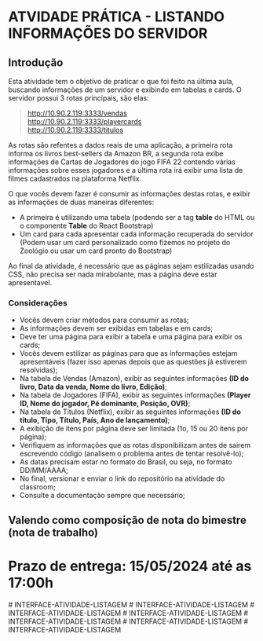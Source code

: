 # ATVIDADE PRÁTICA - LISTANDO INFORMAÇÕES DO SERVIDOR

## Introdução
Esta atividade tem o objetivo de praticar o que foi feito na última aula, buscando informações de um servidor e exibindo em tabelas e cards.
O servidor possui 3 rotas principais, são elas:
> http://10.90.2.119:3333/vendas <br>
> http://10.90.2.119:3333/playercards <br>
> http://10.90.2.119:3333/titulos <br>

As rotas são refentes a dados reais de uma aplicação, a primeira rota informa os livros best-sellers da Amazon BR, a segunda rota exibe informações de Cartas de Jogadores do jogo FIFA 22 contendo várias informações sobre esses jogadores e a última rota irá exibir uma lista de filmes cadastrados na plataforma Netflix.

O que vocês devem fazer é consumir as informações destas rotas, e exibir as informações de duas maneiras diferentes:
- A primeira é utilizando uma tabela (podendo ser a tag **table** do HTML ou o componente **Table** do React Bootstrap)
- Um card para cada apresentar cada informação recuperada do servidor (Podem usar um card personalizado como fizemos no projeto do Zoológio ou usar um card pronto do Bootstrap)

Ao final da atividade, é necessário que as páginas sejam estilizadas usando CSS, não precisa ser nada mirabolante, mas a página deve estar apresentavel.

### Considerações
- Vocês devem criar métodos para consumir as rotas;<br>
- As informações devem ser exibidas em tabelas e em cards;<br>
- Deve ter uma página para exibir a tabela e uma página para exibir os cards;<br>
- Vocês devem estilizar as páginas para que as informações estejam apresentáveis (fazer isso apenas depois que as questões já estiverem resolvidas);<br>
- Na tabela de Vendas (Amazon), exibir as seguintes informações **(ID do livro, Data da venda, Nome do livro, Edição)**;<br>
- Na tabela de Jogadores (FIFA), exibir as seguintes informações **(Player ID, Nome do jogador, Pé dominante, Posição, OVR)**;<br>
- Na tabela de Títulos (Netflix), exibir as seguintes informações **(ID do título, Tipo, Título, País, Ano de lançamento)**;<br>
- A exibição de itens por página deve ser limitada (1o, 15 ou 20 itens por página);<br>
- Verifiquem as informações que as rotas disponibilizam antes de sairem escrevendo código (analisem o problema antes de tentar resolvê-lo);<br>
- As datas precisam estar no formato do Brasil, ou seja, no formato DD/MM/AAAA;<br>
- No final, versionar e enviar o link do repositório na atividade do classroom;<br>
- Consulte a documentação sempre que necessário;<br>

## Valendo como composição de nota do bimestre (nota de trabalho)

# Prazo de entrega: 15/05/2024 até as 17:00h
#   I N T E R F A C E - A T I V I D A D E - L I S T A G E M  
 #   I N T E R F A C E - A T I V I D A D E - L I S T A G E M  
 #   I N T E R F A C E - A T I V I D A D E - L I S T A G E M  
 #   I N T E R F A C E - A T I V I D A D E - L I S T A G E M  
 #   I N T E R F A C E - A T I V I D A D E - L I S T A G E M  
 #   I N T E R F A C E - A T I V I D A D E - L I S T A G E M  
 #   I N T E R F A C E - A T I V I D A D E - L I S T A G E M  
 
